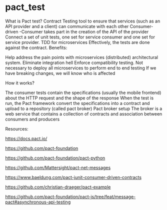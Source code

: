 # pact_test

What is Pact test?
Contract Testing tool to ensure that services (such as an API provider and a client) can communicate with each other
Consumer-driven -Consumer takes part in the creation of the API of the provider
Connect a set of unit tests, one set for service consumer and one set for service provider.
TDD for microservices
Effectively, the tests are done against the contract.
Benefits:

Help address the pain points with microservices (distributed) architectural system.
Eliminate integration hell
Enforce compatibility testing.
Not necessary to deploy all microservices to perform end to end testing
If we have breaking changes, we will know who is affected

How it works?

The consumer tests contain the specifications (usually the mobile frontend) about the HTTP request and the shape of the response
When the test is run, the Pact framework convert the specifications into a contract and upload to a repository (called pact broker)
Pact broker setup 
The broker is a web service that contains a collection of contracts and association between consumers and producers


Resources:

https://docs.pact.io/

https://github.com/pact-foundation

https://github.com/pact-foundation/pact-python

https://github.com/Mattersight/pact-net-messages

https://www.baeldung.com/pact-junit-consumer-driven-contracts

https://github.com/christian-draeger/pact-example

https://github.com/pact-foundation/pact-js/tree/feat/message-pact#asynchronous-api-testing

